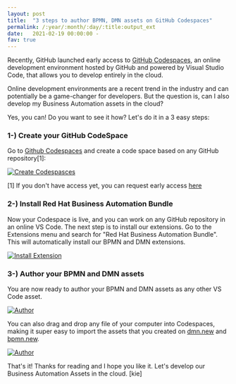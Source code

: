 ```yaml
---
layout: post
title:  "3 steps to author BPMN, DMN assets on GitHub Codespaces"
permalink: /:year/:month/:day/:title:output_ext
date:   2021-02-19 00:00:00 -
fav: true
---
```

Recently, GitHub launched early access to [GitHub Codespaces](https://github.com/features/codespaces), an online development environment hosted by GitHub and powered by Visual Studio Code, that allows you to develop entirely in the cloud.

Online development environments are a recent trend in the industry and can potentially be a game-changer for developers. But the question is, can I also develop my Business Automation assets in the cloud?

Yes, you can! Do you want to see it how? Let's do it in a 3 easy steps:

### 1-) Create your GitHub CodeSpace

Go to [Github Codespaces](https://github.com/codespaces)  and create a code space based on any GitHub repository[1]:

[![Create Codespasces](/assets/2021/codespaces1.gif "Create Codespaces")](/assets/2021/codespaces1.gif)

[1] If you don't have access yet, you can request early access [here](https://github.com/features/codespaces)

### 2-) Install Red Hat Business Automation Bundle

Now your Codespace is live, and you can work on any GitHub repository in an online VS Code. The next step is to install our extensions.
Go to the Extensions menu and search for "Red Hat Business Automation Bundle".  This will automatically install our BPMN and DMN extensions.

[![Install Extension](/assets/2021/codespaces2.gif "Install Extension")](/assets/2021/codespaces2.gif)

### 3-) Author your BPMN and DMN assets

You are now ready to author your BPMN and DMN assets as any other VS Code asset.

[![Author](/assets/2021/codespaces3.gif "Author")](/assets/2021/codespaces3.gif)

You can also drag and drop any file of your computer into Codespaces, making it super easy to import the assets that you created on [dmn.new](https://dmn.new) and [bpmn.new](https://bpmn.new).

[![Author](/assets/2021/codespaces4.gif "Author")](/assets/2021/codespaces4.gif)

That's it! Thanks for reading and I hope you like it. Let's develop our Business Automation Assets in the cloud. [kie]
